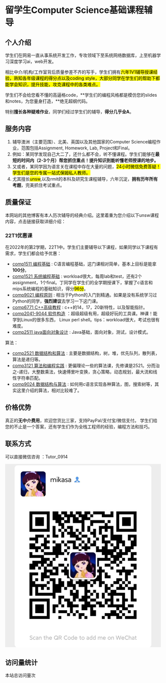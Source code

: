 # 留学生Computer Science基础课程辅导

## 个人介绍

学生们在网易一直从事系统开发工作，专攻领域下至系统网络数据库，上至机器学习深度学习ai，web开发。

相比中介/机构/工作室背后质量参差不齐的写手，学生们拥有<mark>六年1V1辅导授课经验，熟知各年级课程的得分点以及coding style，大部分同学在学生们的帮助下都能学会知识，提升技能，攻克课程中的各类难点。</mark>

学生们不会给您看不懂的高逼格code，**学生们的编程风格都是模仿您的slides和notes，为您量身打造，**绝无超纲代码。

特别**擅长各种疑难作业**，同学们经过学生们的辅导，**得分几乎全A**。

## 服务内容

1. 辅导澳洲（主要范围）、北美、英国以及其他国家的Computer Science编程作业，范围包括Assignment, Homework, Lab, Project和Final。
2. 例如：某同学发现自己大二了，还什么都不会，听不懂课程。学生们能够在**最短的时间内（2-3个月）帮您抓住重点！提升知识到能听懂老师授课的地步。**
3. 又或者，某同学因为语言关在课程中存在大量的问题，<mark>24小时微信免费答疑！学生们是您的专属一站式保姆私人教师。</mark>
4. 尤其擅长<mark>unsw</mark>,以及rmit的本科及研究生课程辅导，六年沉淀，**拥有历年所有考题**，完美抓住考试重点。



## 质量保证

本网站的其他博客有本人历次辅导的经典介绍。这里着重为您介绍以下unsw课程内容，点击链接获取详细介绍：


### 22T1优惠课

在2022年的第2学期，22T1中。学生们主要辅导以下课程，如果同学以下课程有需求，学生们都会给予优惠：
- [comp1511 编程基础]() : C语言编程基础，这门课相对简单，基本上目标是能拿**100分**。
- [comp1521 系统编程基础]() : workload很大，每周lab和test，还有2个assignment，1个final。丁同学在学生们的全学期授课下，掌握了c语言和mips系统编程的基础知识，得分<mark>96分</mark>。
- [comp9021 编程原则]() : 相当于Python的入门到精通。如果是没有系统学习过Python的同学，**强烈建议**去学习一下这门课。
- [comp6771 C++高级教程]() : c++的14，17，20新特性，以及智能指针。
- [comp2041-9044 软件构造]() ：超级超级有用，超级好玩的工具课。神课！能学到Linux的很多东西， Linux perl shell。tips：workload很大，考试也很有难度。
- [comp2511 java面向对象设计]() : Java基础，面向对象，测试，设计模式。

算法：
- [comp2521 数据结构和算法]() : 主要是数据结构，树，堆，优先队列，散列表，算法是递归等。
- [comp3121 算法和编程实践]() : 更偏理论一些的算法课，先修课是2521。分而治之-递归，大整数乘法，快速傅里叶变换，贪心策略，动态规划，最大流和线性字符串匹配。
- [comp9024 数据结构与算法]() : 如何用c语言实现各种算法，图，搜索树等，其实这里介绍的算法，相对比较难了。


 

## 价格优势

真正的**无中介费用**，欢迎您货比三家，支持PayPal/支付宝/微信支付。
学生们给您的不止是一个答案，还有学生们作为全栈工程师的经验，编程方法和技巧。

## 联系方式



可以直接微信咨询 ：Tutor_0914

![微信号](../image/wechat.jpg)

## 访问量统计
<span id="busuanzi_container_site_pv">本站总访问量<span id="busuanzi_value_site_pv"></span>次</span>


